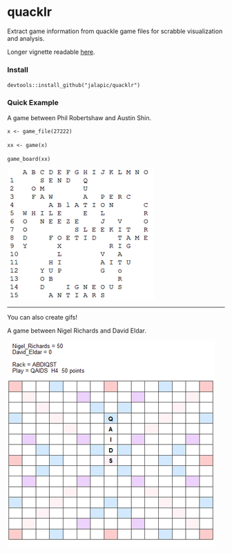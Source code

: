 # quacklr

Extract game information from quackle game files for scrabble visualization and analysis.

Longer vignette readable [here](https://htmlpreview.github.io/?https://raw.githubusercontent.com/jalapic/quacklr/master/misc/intro_vignette.html).  


### Install

`devtools::install_github("jalapic/quacklr")`


### Quick Example

A game between Phil Robertshaw and Austin Shin.

```
x <- game_file(27222)
  
xx <- game(x)
  
game_board(xx)

```
  

  


![](https://github.com/jalapic/quacklr/blob/master/img/game.png)

  

  
__________________________



You can also create gifs!

A game between Nigel Richards and David Eldar.
  

![](https://github.com/jalapic/quacklr/blob/master/img/test.gif)
